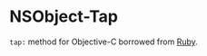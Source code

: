 NSObject-Tap
============

`tap:` method for Objective-C borrowed from [Ruby](http://ruby-doc.org/core-2.0/Object.html#method-i-tap).
